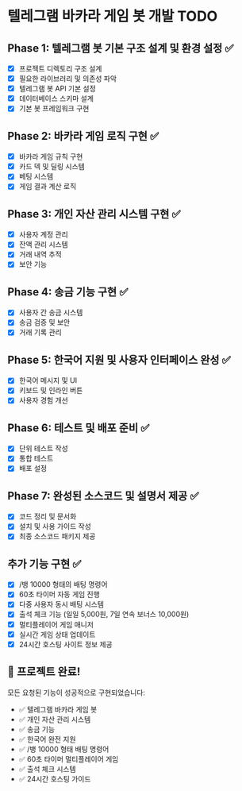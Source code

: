 # 텔레그램 바카라 게임 봇 개발 TODO

## Phase 1: 텔레그램 봇 기본 구조 설계 및 환경 설정 ✅
- [x] 프로젝트 디렉토리 구조 설계
- [x] 필요한 라이브러리 및 의존성 파악
- [x] 텔레그램 봇 API 기본 설정
- [x] 데이터베이스 스키마 설계
- [x] 기본 봇 프레임워크 구현

## Phase 2: 바카라 게임 로직 구현 ✅
- [x] 바카라 게임 규칙 구현
- [x] 카드 덱 및 딜링 시스템
- [x] 베팅 시스템
- [x] 게임 결과 계산 로직

## Phase 3: 개인 자산 관리 시스템 구현 ✅
- [x] 사용자 계정 관리
- [x] 잔액 관리 시스템
- [x] 거래 내역 추적
- [x] 보안 기능

## Phase 4: 송금 기능 구현 ✅
- [x] 사용자 간 송금 시스템
- [x] 송금 검증 및 보안
- [x] 거래 기록 관리

## Phase 5: 한국어 지원 및 사용자 인터페이스 완성 ✅
- [x] 한국어 메시지 및 UI
- [x] 키보드 및 인라인 버튼
- [x] 사용자 경험 개선

## Phase 6: 테스트 및 배포 준비 ✅
- [x] 단위 테스트 작성
- [x] 통합 테스트
- [x] 배포 설정

## Phase 7: 완성된 소스코드 및 설명서 제공 ✅
- [x] 코드 정리 및 문서화
- [x] 설치 및 사용 가이드 작성
- [x] 최종 소스코드 패키지 제공

## 추가 기능 구현 ✅
- [x] /뱅 10000 형태의 배팅 명령어
- [x] 60초 타이머 자동 게임 진행
- [x] 다중 사용자 동시 배팅 시스템
- [x] 출석 체크 기능 (일일 5,000원, 7일 연속 보너스 10,000원)
- [x] 멀티플레이어 게임 매니저
- [x] 실시간 게임 상태 업데이트
- [x] 24시간 호스팅 사이트 정보 제공

## 🎉 프로젝트 완료!

모든 요청된 기능이 성공적으로 구현되었습니다:
- ✅ 텔레그램 바카라 게임 봇
- ✅ 개인 자산 관리 시스템
- ✅ 송금 기능
- ✅ 한국어 완전 지원
- ✅ /뱅 10000 형태 배팅 명령어
- ✅ 60초 타이머 멀티플레이어 게임
- ✅ 출석 체크 시스템
- ✅ 24시간 호스팅 가이드

